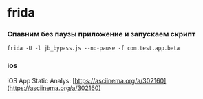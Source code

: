 # frida

### Спавним без паузы приложение и запускаем скрипт

`frida -U -l jb_bypass.js --no-pause -f com.test.app.beta`

### ios

iOS App Static Analys: [https://asciinema.org/a/302160](https://asciinema.org/a/302160)





